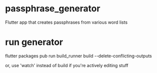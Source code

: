 # passphrase_generator
Flutter app that creates passphrases from various word lists


# run generator

flutter packages pub run build_runner build --delete-conflicting-outputs

or, use 'watch' instead of build if you're actively editing stuff
